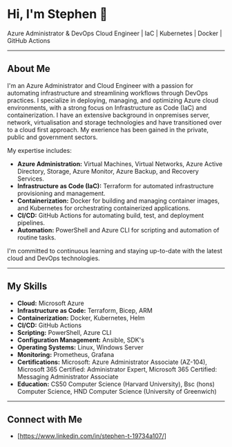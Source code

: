 # Hi, I'm Stephen 👋

Azure Administrator & DevOps Cloud Engineer | IaC | Kubernetes | Docker | GitHub Actions

---

## About Me

I'm an Azure Administrator and Cloud Engineer with a passion for automating infrastructure and streamlining workflows through DevOps practices. I specialize in deploying, managing, and optimizing Azure cloud environments, with a strong focus on Infrastructure as Code (IaC) and containerization. I have an extensive background in onpremises server, network, virtualisation and storage technologies and have transitioned over to a cloud first approach. My exerience has been gained in the private, public and government sectors. 

My expertise includes:

* **Azure Administration:** Virtual Machines, Virtual Networks, Azure Active Directory, Storage, Azure Monitor, Azure Backup, and Recovery Services.
* **Infrastructure as Code (IaC):** Terraform for automated infrastructure provisioning and management.
* **Containerization:** Docker for building and managing container images, and Kubernetes for orchestrating containerized applications.
* **CI/CD:** GitHub Actions for automating build, test, and deployment pipelines.
* **Automation:** PowerShell and Azure CLI for scripting and automation of routine tasks.

I'm committed to continuous learning and staying up-to-date with the latest cloud and DevOps technologies.

---


## My Skills

* **Cloud:** Microsoft Azure
* **Infrastructure as Code:** Terraform, Bicep, ARM
* **Containerization:** Docker, Kubernetes, Helm
* **CI/CD:** GitHub Actions
* **Scripting:** PowerShell, Azure CLI
* **Configuration Management:** Ansible, SDK's
* **Operating Systems:** Linux, Windows Server
* **Monitoring:** Prometheus, Grafana
* **Certifications:** Microsoft: Azure Administrator Associate (AZ-104), Microsoft 365 Certified: Administrator Expert, Microsoft 365 Certified: Messaging Administrator Associate
* **Education:** CS50 Computer Science (Harvard University), Bsc (hons) Computer Science, HND Computer Science (University of Greenwich)

---

## Connect with Me

* [https://www.linkedin.com/in/stephen-t-19734a107/]

